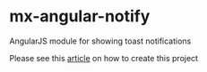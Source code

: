 # mx-angular-notify
AngularJS module for showing toast notifications

Please see this [article](https://maxo.blog/creating-an-angularjs-service/) on how to create this project